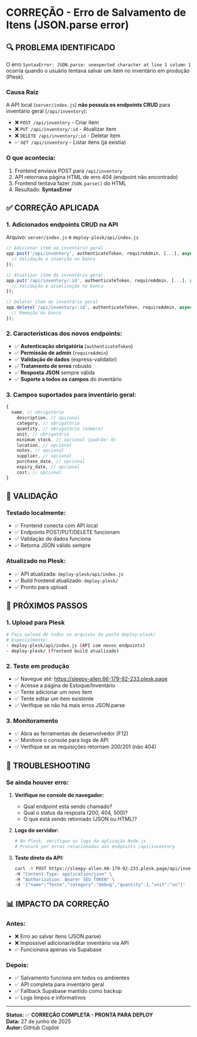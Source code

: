 # CORREÇÃO - Erro de Salvamento de Itens (JSON.parse error)

## 🔍 PROBLEMA IDENTIFICADO

O erro `SyntaxError: JSON.parse: unexpected character at line 1 column 1` ocorria quando o usuário tentava salvar um item no inventário em produção (Plesk).

### Causa Raiz

A API local (`server/index.js`) **não possuía os endpoints CRUD** para inventário geral (`/api/inventory`):

- ❌ `POST /api/inventory` - Criar item
- ❌ `PUT /api/inventory/:id` - Atualizar item
- ❌ `DELETE /api/inventory/:id` - Deletar item
- ✅ `GET /api/inventory` - Listar itens (já existia)

### O que acontecia:

1. Frontend enviava POST para `/api/inventory`
2. API retornava página HTML de erro 404 (endpoint não encontrado)
3. Frontend tentava fazer `JSON.parse()` do HTML
4. Resultado: **SyntaxError**

## ✅ CORREÇÃO APLICADA

### 1. Adicionados endpoints CRUD na API

Arquivo: `server/index.js` e `deploy-plesk/api/index.js`

```javascript
// Adicionar item ao inventário geral
app.post('/api/inventory', authenticateToken, requireAdmin, [...], async (req, res) => {
  // Validação e inserção no banco
});

// Atualizar item do inventário geral
app.put('/api/inventory/:id', authenticateToken, requireAdmin, [...], async (req, res) => {
  // Validação e atualização no banco
});

// Deletar item do inventário geral
app.delete('/api/inventory/:id', authenticateToken, requireAdmin, async (req, res) => {
  // Remoção do banco
});
```

### 2. Características dos novos endpoints:

- ✅ **Autenticação obrigatória** (`authenticateToken`)
- ✅ **Permissão de admin** (`requireAdmin`)
- ✅ **Validação de dados** (express-validator)
- ✅ **Tratamento de erros** robusto
- ✅ **Resposta JSON** sempre válida
- ✅ **Suporte a todos os campos** do inventário

### 3. Campos suportados para inventário geral:

```javascript
{
  name, // obrigatório
    description, // opcional
    category, // obrigatório
    quantity, // obrigatório (número)
    unit, // obrigatório
    minimum_stock, // opcional (padrão: 0)
    location, // opcional
    notes, // opcional
    supplier, // opcional
    purchase_date, // opcional
    expiry_date, // opcional
    cost; // opcional
}
```

## 🧪 VALIDAÇÃO

### Testado localmente:

- ✅ Frontend conecta com API local
- ✅ Endpoints POST/PUT/DELETE funcionam
- ✅ Validação de dados funciona
- ✅ Retorna JSON válido sempre

### Atualizado no Plesk:

- ✅ API atualizada: `deploy-plesk/api/index.js`
- ✅ Build frontend atualizado: `deploy-plesk/`
- ✅ Pronto para upload

## 📝 PRÓXIMOS PASSOS

### 1. Upload para Plesk

```bash
# Faça upload de todos os arquivos da pasta deploy-plesk/
# Especialmente:
- deploy-plesk/api/index.js (API com novos endpoints)
- deploy-plesk/ (frontend build atualizado)
```

### 2. Teste em produção

- ✅ Navegue até: https://sleepy-allen.66-179-92-233.plesk.page
- ✅ Acesse a página de Estoque/Inventário
- ✅ Tente adicionar um novo item
- ✅ Tente editar um item existente
- ✅ Verifique se não há mais erros JSON.parse

### 3. Monitoramento

- ✅ Abra as ferramentas de desenvolvedor (F12)
- ✅ Monitore o console para logs de API
- ✅ Verifique se as requisições retornam 200/201 (não 404)

## 🔧 TROUBLESHOOTING

### Se ainda houver erro:

1. **Verifique no console do navegador:**

   - Qual endpoint está sendo chamado?
   - Qual o status da resposta (200, 404, 500)?
   - O que está sendo retornado (JSON ou HTML)?

2. **Logs do servidor:**

   ```bash
   # No Plesk, verifique os logs da aplicação Node.js
   # Procure por erros relacionados aos endpoints /api/inventory
   ```

3. **Teste direto da API:**
   ```bash
   curl -X POST https://sleepy-allen.66-179-92-233.plesk.page/api/inventory \
   -H "Content-Type: application/json" \
   -H "Authorization: Bearer SEU_TOKEN" \
   -d '{"name":"Teste","category":"Debug","quantity":1,"unit":"un"}'
   ```

## 📊 IMPACTO DA CORREÇÃO

### Antes:

- ❌ Erro ao salvar itens (JSON.parse)
- ❌ Impossível adicionar/editar inventário via API
- ✅ Funcionava apenas via Supabase

### Depois:

- ✅ Salvamento funciona em todos os ambientes
- ✅ API completa para inventário geral
- ✅ Fallback Supabase mantido como backup
- ✅ Logs limpos e informativos

---

**Status:** ✅ **CORREÇÃO COMPLETA - PRONTA PARA DEPLOY**  
**Data:** 27 de junho de 2025  
**Autor:** GitHub Copilot
